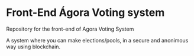 # Front-End Ágora Voting system

Repository for the front-end of Agora Voting System

A system where you can make elections/pools, in a secure and anonimous way using blockchain.
